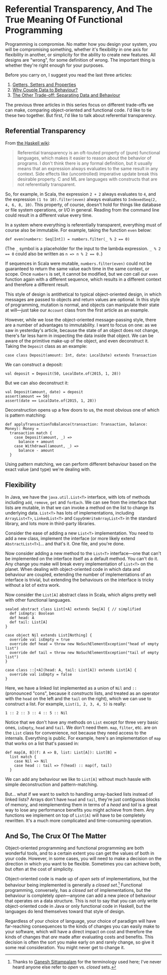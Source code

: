 # Referential Transparency, And The True Meaning Of Functional Programming

Programming is compromise. No matter how you design your system, you will be compromising something, whether it's flexibility in one axis for flexibility in another, or simplicity for the ability to create new features. All designs are "wrong", for some definition of wrong. The important thing is whether they're right enough for your purposes.

Before you carry on, I suggest you read the last three articles:

  1. [Getters, Setters and Properties][]
  2. [Why Couple Data to Behaviour?][]
  3. [The Other Trade-off: Separating Data and Behaviour][]

The previous three articles in this series focus on different trade-offs we can make, comparing object-oriented and functional code. I'd like to tie these two together. But first, I'd like to talk about referential transparency.

## Referential Transparency

From [the Haskell wiki][Referential transparency]:

> Referential transparency is an oft-touted property of (pure) functional languages, which makes it easier to reason about the behavior of programs. I don't think there is any formal definition, but it usually means that an expression always evaluates to the same result in any context. Side effects like (uncontrolled) imperative update break this desirable property. C and ML are languages with constructs that are not referentially transparent.

So, for example, in Scala, the expression `2 + 2` always evaluates to `4`, and the expression `(1 to 10).filter(even)` always evaluates to `IndexedSeq(2, 4, 6, 8, 10)`. This property, of course, doesn't hold for things like database or file system operations, or I/O in general. Reading from the command line could result in a different value every time.

In a system where everything is referentially transparent, everything must of course also be immutable. For example, taking the function `even` below:

    def even(numbers: Seq[Int]) = numbers.filter(_ % 2 == 0)

(The `_` symbol is a placeholder for the input to the lambda expression. `_ % 2 == 0` could also be written as `n => n % 2 == 0.`)

If sequences in Scala were mutable, `numbers.filter(even)` could not be guaranteed to return the same value each time in the same context, or scope. Once `numbers` is set, it cannot be modified, but we *can* call our `even` function again with a different sequence, which results in a different context and therefore a different result.

This style of design is antithetical to typical object-oriented design, in which messages are passed to objects and return values are optional. In this style of programming, mutation is normal, and objects can manipulate their state at will—just take our `Account` class from the first article as an example.

However, while we lose the object-oriented message-passing style, there are a number of advantages to immutability. I want to focus on one: as we saw in yesterday's article, because the state of an object does not change, there's far less harm in inspecting the data inside that object. We can be aware of the primitive make-up of the object, and even deconstruct it. Taking the `Deposit` class as an example:

    case class Deposit(amount: Int, date: LocalDate) extends Transaction

We can construct a deposit:

    val deposit = Deposit(50, LocalDate.of(2015, 1, 28))

But we can also deconstruct it:

    val Deposit(amount, date) = deposit
    assert(amount == 50)
    assert(date == LocalDate.of(2015, 1, 28))

Deconstruction opens up a few doors to us, the most obvious one of which is pattern matching:

    def applyTransactionToBalance(transaction: Transaction, balance: Money): Money =
      transaction match {
        case Deposit(amount, _) =>
          balance + amount
        case Withdrawal(amount, _) =>
          balance - amount
      }

Using pattern matching, we can perform different behaviour based on the exact value (and type) we're dealing with.

## Flexibility

In Java, we have the `java.util.List<T>` interface, with lots of methods including `add`, `remove`, `get` and `forEach`. We can see from the interface that lists are mutable, in that we can invoke a method on the list to change its underlying data. `List<T>` has lots of implementations, including `ArrayList<T>`, `LinkedList<T>` and `CopyOnWriteArrayList<T>` in the standard library, and lots more in third-party libraries.

Consider the ease of adding a new `List<T>` implementation. You need to add a new class, implement the interface (or more likely extend `AbstractList<T>`)… and that's it. One file, and you're done.

Now consider adding a new method to the `List<T>` interface—one that can't be implemented on the interface itself as a default method. You can't do it. Any change you make will break every implementation of `List<T>` on the planet. When dealing with object-oriented code in which data and behaviour are coupled, extending the number of implementations of an interface is trivial, but extending the behaviours on the interface is tricky without a lot of extra work.

Now consider the `List[A]` abstract class in Scala, which aligns pretty well with other functional languages.

    sealed abstract class List[+A] extends Seq[A] { // simplified
      def isEmpty: Boolean
      def head: A
      def tail: List[A]
    }

    case object Nil extends List[Nothing] {
      override val isEmpty = true
      override def head = throw new NoSuchElementException("head of empty list")
      override def tail = throw new NoSuchElementException("tail of empty list")
    }

    case class ::[+A](head: A, tail: List[A]) extends List[A] {
      override val isEmpty = false
    }

Here, we have a linked list implemented as a union of `Nil` and `::` (pronounced "cons", because it *constructs* lists, and treated as an operator with the `head` on the left and the `tail` on the right), which we can use to construct a list. For example, `List(1, 2, 3, 4, 5)` is really:

    1 :: 2 :: 3 :: 4 :: 5 :: Nil

Notice that we don't have any methods on `List` except for three very basic ones, `isEmpty`, `head` and `tail`. We don't need them. `map`, `filter`, etc. are on the `List` class for convenience, not because they need access to the internals. Everything is public. For example, here's an implementation of `map` that works on a list that's passed in:

    def map[A, B](f: A => B, list: List[A]): List[B] =
      list match {
        case Nil => Nil
        case head :: tail => f(head) :: map(f, tail)
      }

We can add any behaviour we like to `List[A]` without much hassle with simple deconstruction and pattern-matching.

But… what if we want to switch to handling array-backed lists instead of linked lists? Arrays don't have `head` and `tail`, they're just contiguous blocks of memory, and reimplementing them in terms of a *head* and *tail* is a great way to lose any performance benefits you might achieve from them. Any functions we implement on top of `List[A]` will have to be completely rewritten. It's a much more complicated and time-consuming operation.

## And So, The Crux Of The Matter

Object-oriented programming and functional programming are both wonderful tools, and to a certain extent you can get the values of both in your code. However, in some cases, you will need to make a decision on the direction in which you want to be flexible. Sometimes you can achieve both, but often at the cost of simplicity.

Object-oriented code is made up of *open sets* of implementations, but the behaviour being implemented is generally a *closed set*.[^1] Functional programming, conversely, has a *closed set* of implementations, but the behaviour is completely *open*—anyone can add a new piece of behaviour that operates on a data structure. This is not to say that you can only write object-oriented code in Java or only functional code in Haskell, but the languages do lend themselves toward that style of design.

Regardless of your choice of language, your choice of paradigm will have far-reaching consequences to the kinds of changes you can easily make to your software, which will have a direct impact on cost and therefore the kinds of changes that *are* made after evaluating costs and benefits. This decision is often the sort you make early on and rarely change, so give it some real consideration. You might never get to change it.

[^1]: Thanks to [Ganesh Sittampalam][@eleganesh] for the terminology used here; I've never heard anyone else refer to *open* vs. *closed* sets.

[Getters, Setters and Properties]: http://monospacedmonologues.com/post/138009972532/getters-setters-and-properties
[Why Couple Data to Behaviour?]: http://monospacedmonologues.com/post/138076164433/why-couple-data-to-behaviour
[The Other Trade-off: Separating Data and Behaviour]: http://monospacedmonologues.com/post/138140507048/the-other-trade-off-separating-data-and-behaviour

[Referential transparency]: https://wiki.haskell.org/Referential_transparency
[@eleganesh]: https://twitter.com/eleganesh
